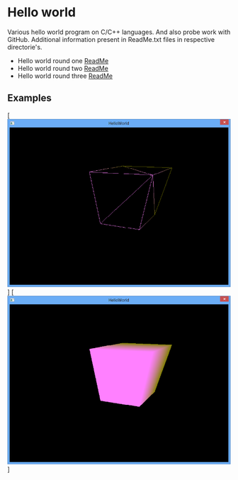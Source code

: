 # Hello world
Various hello world program on C/C++ languages.
And also probe work with GitHub.
Additional information present in ReadMe.txt files in respective directorie's.

- Hello world round one [ReadMe](hello_world_one/ReadMe.txt)
- Hello world round two [ReadMe](hello_world_two/ReadMe.txt)
- Hello world round three [ReadMe](hello_world_three/ReadMe.txt)

## Examples
[![Screenshot #1](hello_world_one/sshot_0.png)] [![Screenshot #2](hello_world_one/sshot_1.png)]